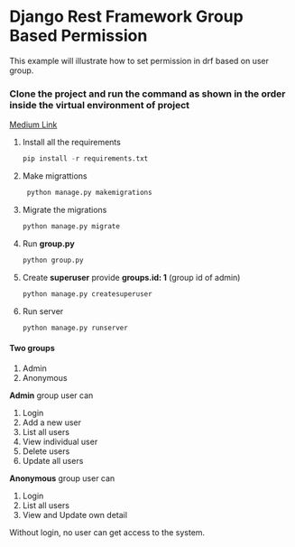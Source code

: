 # Django Rest Framework Group Based Permission
This example will illustrate how to set permission in drf based on user group.
### Clone the project and run the command as shown in the order inside the virtual environment of project
<a href="https://medium.dipeshpaudel.com.np/django-rest-framework-permissions-example-8ed9809c432d" >Medium Link</a>
1. Install all the requirements
    ```python
    pip install -r requirements.txt
2. Make migrattions
    ```python
     python manage.py makemigrations
3. Migrate the migrations
    ```python
    python manage.py migrate
4. Run **group.py**
    ```python
    python group.py
5. Create **superuser** provide **groups.id: 1** (group id of admin)
    ```python
    python manage.py createsuperuser
6. Run server
    ```python
    python manage.py runserver

#### Two groups
1. Admin
2. Anonymous

**Admin** group user can 
1. Login
2. Add a new user
3. List all users
4. View individual user
5. Delete users
6. Update all users


**Anonymous** group user can
1. Login
2. List all users
3. View and Update own detail

Without login, no user can get access to the system.
